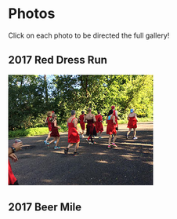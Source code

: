 # Photos

Click on each photo to be directed the full gallery!

## 2017 Red Dress Run
[![2017 RED DRESS RUN GALLERY](/photos/2017_red_dress_run/001.jpg)](/photos/2017_red_dress_run/gallery.html)

## 2017 Beer Mile




